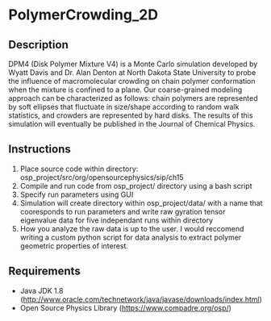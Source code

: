 # PolymerCrowding_2D

## Description
DPM4 (Disk Polymer Mixture V4) is a Monte Carlo simulation developed by Wyatt Davis and Dr. Alan Denton at North Dakota State University to probe the influence of macromolecular crowding on chain polymer conformation when the mixture is confined to a plane. Our coarse-grained modeling approach can be characterized as follows: chain polymers are represented by soft ellipses that fluctuate in size/shape according to random walk statistics, and crowders are represented by hard disks. The results of this simulation will eventually be published in the Journal of Chemical Physics.

## Instructions
1. Place source code within directory: osp_project/src/org/opensourcephysics/sip/ch15 
2. Compile and run code from osp_project/ directory using a bash script 
3. Specify run parameters using GUI  
4. Simulation will create directory within osp_project/data/ with a name that cooresponds to run parameters and write raw gyration tensor eigenvalue data for five independant runs within directory
5. How you analyze the raw data is up to the user. I would reccomend writing a custom python script for data analysis to extract polymer geometric properties of interest. 

## Requirements
- Java JDK 1.8 (http://www.oracle.com/technetwork/java/javase/downloads/index.html)
- Open Source Physics Library (https://www.compadre.org/osp/)

